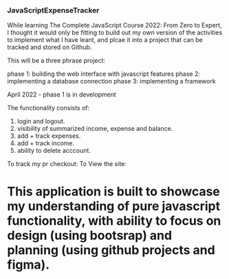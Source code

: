 ### JavaScriptExpenseTracker

While learning The Complete JavaScript Course 2022: From Zero to Expert, I thought it would only be fitting to build out my own version of the activities to implement what I have leant, and plcae it into a project that can be tracked and stored on Github.

This will be a three phrase project:

phase 1: building the web interface with javascript features
phase 2: implementing a database connection
phase 3: implementing a framework


April 2022 - phase 1 is in development

The functionality consists of:

1. login and logout.
2. visibility of summarized income, expense and balance.
3. add + track expenses.
4. add + track income.
5. ability to delete acccount.


To track my pr checkout:
To View the site: 



# This application is built to showcase my understanding of pure javascript functionality, with ability to focus on design (using bootsrap) and planning (using github projects and figma).


